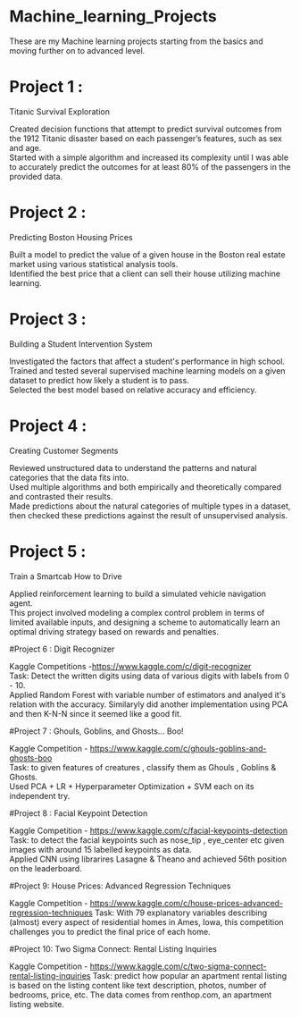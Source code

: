 # Machine_learning_Projects
These are my Machine learning projects starting from the basics and moving further on to advanced level.

# Project 1 :
 Titanic Survival Exploration
 
Created decision functions that attempt to predict survival outcomes from the 1912 Titanic disaster based on each passenger’s features, such as sex and age.<br>Started with a simple algorithm and increased its complexity until I was able to accurately predict the outcomes for at least 80% of the passengers in the provided data. 


# Project 2 :
 Predicting Boston Housing Prices

Built a model to predict the value of a given house in the Boston real estate market using various statistical analysis tools.<br> Identified the best price that a client can sell their house utilizing machine learning.

# Project 3 :
 Building a Student Intervention System

Investigated the factors that affect a student's performance in high school.<br> Trained and tested several supervised machine learning models on a given dataset to predict how likely a student is to pass. <br>Selected the best model based on relative accuracy and efficiency.

# Project 4 :
Creating Customer Segments

Reviewed unstructured data to understand the patterns and natural categories that the data fits into. <br>Used multiple algorithms and both empirically and theoretically compared and contrasted their results.<br> Made predictions about the natural categories of multiple types in a dataset, then checked these predictions against the result of unsupervised analysis.

# Project 5 :
 Train a Smartcab How to Drive

Applied reinforcement learning to build a simulated vehicle navigation agent. <br>This project involved modeling a complex control problem in terms of limited available inputs, and designing a scheme to automatically learn an optimal driving strategy based on rewards and penalties.

#Project 6 :
Digit Recognizer

Kaggle Competitions -https://www.kaggle.com/c/digit-recognizer<br>
Task: Detect the written digits using data of various digits with labels from 0 - 10.<br>
Applied Random Forest with variable number of estimators and analyed it's relation with the accuracy. Similaryly did another implementation using PCA and then K-N-N since it seemed like a good fit.

#Project 7 :
Ghouls, Goblins, and Ghosts... Boo!

Kaggle Competition - https://www.kaggle.com/c/ghouls-goblins-and-ghosts-boo<br>
Task: to given features of creatures , classify them as Ghouls , Goblins & Ghosts.<br>
Used PCA + LR + Hyperparameter Optimization + SVM each on its independent try.

#Project 8 :
Facial Keypoint Detection

Kaggle Competition - https://www.kaggle.com/c/facial-keypoints-detection<br>
Task: to detect the facial keypoints such as nose_tip , eye_center etc given images with around 15 labelled keypoints as data.<br>
Applied CNN using librarires Lasagne & Theano and achieved 56th position on the leaderboard.

#Project 9:
House Prices: Advanced Regression Techniques

Kaggle Competition - https://www.kaggle.com/c/house-prices-advanced-regression-techniques
Task: With 79 explanatory variables describing (almost) every aspect of residential homes in Ames, Iowa, this competition challenges you to predict the final price of each home.

#Project 10:
Two Sigma Connect: Rental Listing Inquiries

Kaggle Competition - https://www.kaggle.com/c/two-sigma-connect-rental-listing-inquiries
Task: predict how popular an apartment rental listing is based on the listing content like text description, photos, number of bedrooms, price, etc. The data comes from renthop.com, an apartment listing website.
